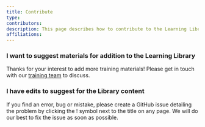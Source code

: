 ```yaml
---
title: Contribute
type:
contributors: 
description: This page describes how to contribute to the Learning Library 
affiliations: 
---
```


### I want to suggest materials for addition to the Learning Library

Thanks for your interest to add more training materials! Please get in touch with our [training team](mailto:training@biocommons.org.au) to discuss.

### I have edits to suggest for the Library content

If you find an error, bug or mistake, please create a GitHub issue detailing the problem by clicking the ! symbol next to the title on any page. We will do our best to fix the issue as soon as possible. 
